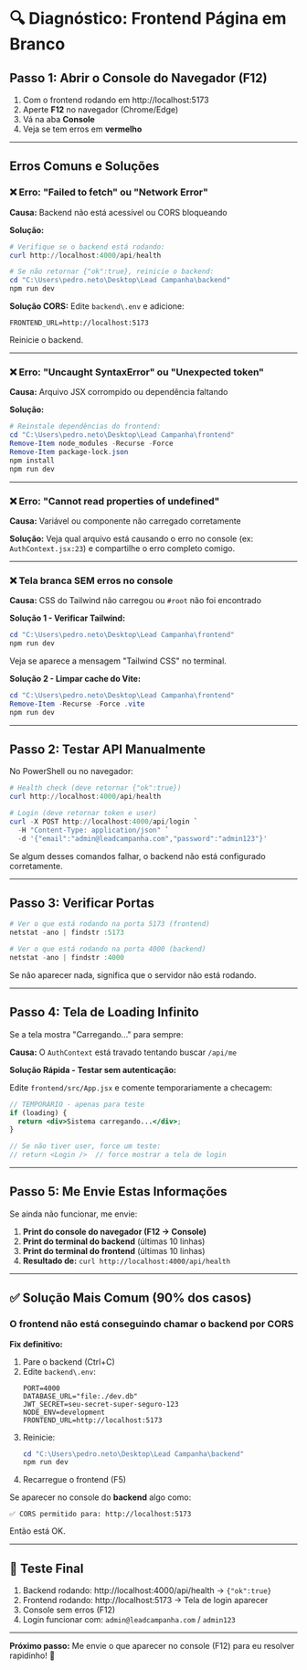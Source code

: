 # 🔍 Diagnóstico: Frontend Página em Branco

## Passo 1: Abrir o Console do Navegador (F12)

1. Com o frontend rodando em http://localhost:5173
2. Aperte **F12** no navegador (Chrome/Edge)
3. Vá na aba **Console**
4. Veja se tem erros em **vermelho**

---

## Erros Comuns e Soluções

### ❌ Erro: "Failed to fetch" ou "Network Error"

**Causa:** Backend não está acessível ou CORS bloqueando

**Solução:**

```powershell
# Verifique se o backend está rodando:
curl http://localhost:4000/api/health

# Se não retornar {"ok":true}, reinicie o backend:
cd "C:\Users\pedro.neto\Desktop\Lead Campanha\backend"
npm run dev
```

**Solução CORS:**
Edite `backend\.env` e adicione:

```env
FRONTEND_URL=http://localhost:5173
```

Reinicie o backend.

---

### ❌ Erro: "Uncaught SyntaxError" ou "Unexpected token"

**Causa:** Arquivo JSX corrompido ou dependência faltando

**Solução:**

```powershell
# Reinstale dependências do frontend:
cd "C:\Users\pedro.neto\Desktop\Lead Campanha\frontend"
Remove-Item node_modules -Recurse -Force
Remove-Item package-lock.json
npm install
npm run dev
```

---

### ❌ Erro: "Cannot read properties of undefined"

**Causa:** Variável ou componente não carregado corretamente

**Solução:**
Veja qual arquivo está causando o erro no console (ex: `AuthContext.jsx:23`)
e compartilhe o erro completo comigo.

---

### ❌ Tela branca SEM erros no console

**Causa:** CSS do Tailwind não carregou ou `#root` não foi encontrado

**Solução 1 - Verificar Tailwind:**

```powershell
cd "C:\Users\pedro.neto\Desktop\Lead Campanha\frontend"
npm run dev
```

Veja se aparece a mensagem "Tailwind CSS" no terminal.

**Solução 2 - Limpar cache do Vite:**

```powershell
cd "C:\Users\pedro.neto\Desktop\Lead Campanha\frontend"
Remove-Item -Recurse -Force .vite
npm run dev
```

---

## Passo 2: Testar API Manualmente

No PowerShell ou no navegador:

```powershell
# Health check (deve retornar {"ok":true})
curl http://localhost:4000/api/health

# Login (deve retornar token e user)
curl -X POST http://localhost:4000/api/login `
  -H "Content-Type: application/json" `
  -d '{"email":"admin@leadcampanha.com","password":"admin123"}'
```

Se algum desses comandos falhar, o backend não está configurado corretamente.

---

## Passo 3: Verificar Portas

```powershell
# Ver o que está rodando na porta 5173 (frontend)
netstat -ano | findstr :5173

# Ver o que está rodando na porta 4000 (backend)
netstat -ano | findstr :4000
```

Se não aparecer nada, significa que o servidor não está rodando.

---

## Passo 4: Tela de Loading Infinito

Se a tela mostra "Carregando..." para sempre:

**Causa:** O `AuthContext` está travado tentando buscar `/api/me`

**Solução Rápida - Testar sem autenticação:**

Edite `frontend/src/App.jsx` e comente temporariamente a checagem:

```jsx
// TEMPORÁRIO - apenas para teste
if (loading) {
  return <div>Sistema carregando...</div>;
}

// Se não tiver user, force um teste:
// return <Login />  // force mostrar a tela de login
```

---

## Passo 5: Me Envie Estas Informações

Se ainda não funcionar, me envie:

1. **Print do console do navegador (F12 → Console)**
2. **Print do terminal do backend** (últimas 10 linhas)
3. **Print do terminal do frontend** (últimas 10 linhas)
4. **Resultado de:** `curl http://localhost:4000/api/health`

---

## ✅ Solução Mais Comum (90% dos casos)

### O frontend não está conseguindo chamar o backend por CORS

**Fix definitivo:**

1. Pare o backend (Ctrl+C)
2. Edite `backend\.env`:
   ```env
   PORT=4000
   DATABASE_URL="file:./dev.db"
   JWT_SECRET=seu-secret-super-seguro-123
   NODE_ENV=development
   FRONTEND_URL=http://localhost:5173
   ```
3. Reinicie:
   ```powershell
   cd "C:\Users\pedro.neto\Desktop\Lead Campanha\backend"
   npm run dev
   ```
4. Recarregue o frontend (F5)

Se aparecer no console do **backend** algo como:

```
✅ CORS permitido para: http://localhost:5173
```

Então está OK.

---

## 🚀 Teste Final

1. Backend rodando: http://localhost:4000/api/health → `{"ok":true}`
2. Frontend rodando: http://localhost:5173 → Tela de login aparecer
3. Console sem erros (F12)
4. Login funcionar com: `admin@leadcampanha.com` / `admin123`

---

**Próximo passo:** Me envie o que aparecer no console (F12) para eu resolver rapidinho! 🎯
